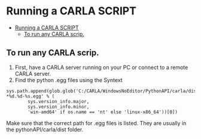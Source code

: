 # Running a CARLA SCRIPT

- [Running a CARLA SCRIPT](#running-a-carla-script)
  - [To run any CARLA scrip.](#to-run-any-carla-scrip)


## To run any CARLA scrip.
1. First, have a CARLA server running on your PC or connect to a remote CARLA server.
2. Find the python .egg files using the Syntext

```
sys.path.append(glob.glob('C:/CARLA/WindowsNoEditor/PythonAPI/carla/dist/carla-*%d.%d-%s.egg' % (
        sys.version_info.major,
        sys.version_info.minor,
        'win-amd64' if os.name == 'nt' else 'linux-x86_64'))[0])
```
Make sure that the correct path for .egg files is listed. They are usually in the pythonAPI/carla/dist folder. 